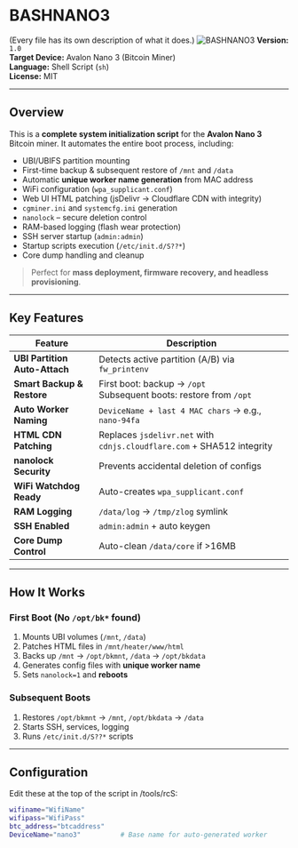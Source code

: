 # BASHNANO3
(Every file has its own description of what it does.)
![BASHNANO3](https://i.imgur.com/rWH8XLc.jpeg)
**Version:** `1.0`  
**Target Device:** Avalon Nano 3 (Bitcoin Miner)  
**Language:** Shell Script (`sh`)  
**License:** MIT

---

## Overview

This is a **complete system initialization script** for the **Avalon Nano 3** Bitcoin miner. It automates the entire boot process, including:

- UBI/UBIFS partition mounting
- First-time backup & subsequent restore of `/mnt` and `/data`
- Automatic **unique worker name generation** from MAC address
- WiFi configuration (`wpa_supplicant.conf`)
- Web UI HTML patching (jsDelivr → Cloudflare CDN with integrity)
- `cgminer.ini` and `systemcfg.ini` generation
- `nanolock` – secure deletion control
- RAM-based logging (flash wear protection)
- SSH server startup (`admin:admin`)
- Startup scripts execution (`/etc/init.d/S??*`)
- Core dump handling and cleanup

> Perfect for **mass deployment, firmware recovery, and headless provisioning**.

---

## Key Features

| Feature | Description |
|--------|-----------|
| **UBI Partition Auto-Attach** | Detects active partition (A/B) via `fw_printenv` |
| **Smart Backup & Restore** | First boot: backup → `/opt`<br>Subsequent boots: restore from `/opt` |
| **Auto Worker Naming** | `DeviceName + last 4 MAC chars` → e.g., `nano-94fa` |
| **HTML CDN Patching** | Replaces `jsdelivr.net` with `cdnjs.cloudflare.com` + SHA512 integrity |
| **nanolock Security** | Prevents accidental deletion of configs |
| **WiFi Watchdog Ready** | Auto-creates `wpa_supplicant.conf` |
| **RAM Logging** | `/data/log` → `/tmp/zlog` symlink |
| **SSH Enabled** | `admin:admin` + auto keygen |
| **Core Dump Control** | Auto-clean `/data/core` if >16MB |

---

## How It Works

### First Boot (No `/opt/bk*` found)
1. Mounts UBI volumes (`/mnt`, `/data`)
2. Patches HTML files in `/mnt/heater/www/html`
3. Backs up `/mnt` → `/opt/bkmnt`, `/data` → `/opt/bkdata`
4. Generates config files with **unique worker name**
5. Sets `nanolock=1` and **reboots**

### Subsequent Boots
1. Restores `/opt/bkmnt` → `/mnt`, `/opt/bkdata` → `/data`
2. Starts SSH, services, logging
3. Runs `/etc/init.d/S??*` scripts

---

## Configuration

Edit these at the top of the script in /tools/rcS:

```sh
wifiname="WifiName"
wifipass="WifiPass"
btc_address="btcaddress"
DeviceName="nano3"          # Base name for auto-generated worker
